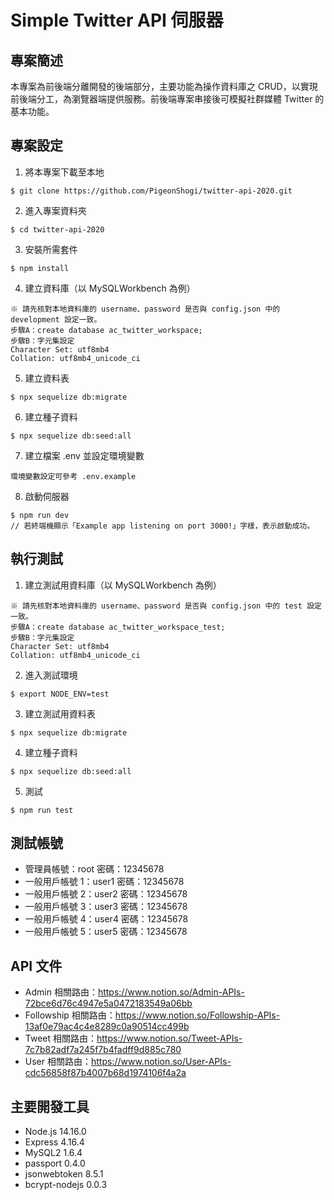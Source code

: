# Simple Twitter API 伺服器
## 專案簡述
本專案為前後端分離開發的後端部分，主要功能為操作資料庫之 CRUD，以實現前後端分工，為瀏覽器端提供服務。前後端專案串接後可模擬社群媒體 Twitter 的基本功能。

## 專案設定
1. 將本專案下載至本地
```
$ git clone https://github.com/PigeonShogi/twitter-api-2020.git
```
2. 進入專案資料夾
```
$ cd twitter-api-2020
```
3. 安裝所需套件
```
$ npm install
```
4. 建立資料庫（以 MySQLWorkbench 為例）
```
※ 請先核對本地資料庫的 username、password 是否與 config.json 中的 development 設定一致。
步驟A：create database ac_twitter_workspace;
步驟B：字元集設定
Character Set: utf8mb4
Collation: utf8mb4_unicode_ci
```
5. 建立資料表
```
$ npx sequelize db:migrate
```
6. 建立種子資料
```
$ npx sequelize db:seed:all
```
7. 建立檔案 .env 並設定環境變數
```
環境變數設定可參考 .env.example
```
8. 啟動伺服器 
```
$ npm run dev
// 若終端機顯示「Example app listening on port 3000!」字樣，表示啟動成功。
```
## 執行測試
1. 建立測試用資料庫（以 MySQLWorkbench 為例）
```
※ 請先核對本地資料庫的 username、password 是否與 config.json 中的 test 設定一致。
步驟A：create database ac_twitter_workspace_test;
步驟B：字元集設定
Character Set: utf8mb4
Collation: utf8mb4_unicode_ci
```
2. 進入測試環境
```
$ export NODE_ENV=test
```
3. 建立測試用資料表
```
$ npx sequelize db:migrate
```
4. 建立種子資料
```
$ npx sequelize db:seed:all
```
5. 測試
```
$ npm run test
```
## 測試帳號
* 管理員帳號：root
  密碼：12345678
* 一般用戶帳號 1：user1
  密碼：12345678
* 一般用戶帳號 2：user2
  密碼：12345678
* 一般用戶帳號 3：user3
  密碼：12345678
* 一般用戶帳號 4：user4
  密碼：12345678
* 一般用戶帳號 5：user5
  密碼：12345678
## API 文件
* Admin 相關路由：https://www.notion.so/Admin-APIs-72bce6d76c4947e5a0472183549a06bb
* Followship 相關路由：https://www.notion.so/Followship-APIs-13af0e79ac4c4e8289c0a90514cc499b
* Tweet 相關路由：https://www.notion.so/Tweet-APIs-7c7b82adf7a245f7b4fadff9d885c780
* User 相關路由：https://www.notion.so/User-APIs-cdc56858f87b4007b68d1974106f4a2a
## 主要開發工具
* Node.js 14.16.0
* Express 4.16.4
* MySQL2 1.6.4
* passport 0.4.0
* jsonwebtoken 8.5.1
* bcrypt-nodejs 0.0.3
